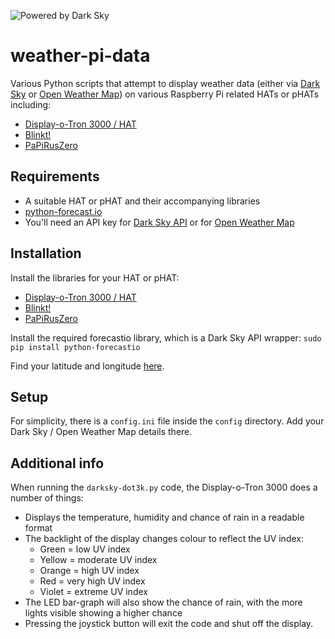 ![Powered by Dark Sky](https://darksky.net/dev/img/attribution/poweredby-oneline.png)

# weather-pi-data
Various Python scripts that attempt to display weather data (either via [Dark Sky](https://darksky.net/dev/) or [Open Weather Map](https://openweathermap.org/)) on various Raspberry Pi related HATs or pHATs including:

- [Display-o-Tron 3000 / HAT](https://shop.pimoroni.com/products/display-o-tron-hat)
- [Blinkt!](https://shop.pimoroni.com/products/blinkt)
- [PaPiRusZero](https://uk.pi-supply.com/products/papirus-zero-epaper-screen-phat-pi-zero)

## Requirements

- A suitable HAT or pHAT and their accompanying libraries
- [python-forecast.io](https://github.com/ZeevG/python-forecast.io)
- You'll need an API key for [Dark Sky API](https://darksky.net/dev/) or for [Open Weather Map](https://openweathermap.org/)

## Installation

Install the libraries for your HAT or pHAT:
- [Display-o-Tron 3000 / HAT](https://github.com/pimoroni/displayotron)
- [Blinkt!](https://github.com/pimoroni/blinkt)
- [PaPiRusZero](https://github.com/PiSupply/PaPiRus)

Install the required forecastio library, which is a Dark Sky API wrapper:
`sudo pip install python-forecastio`

Find your latitude and longitude [here](https://www.latlong.net/).

## Setup

For simplicity, there is a `config.ini` file inside the `config` directory. Add your Dark Sky / Open Weather Map details there.

## Additional info

When running the `darksky-dot3k.py` code, the Display-o-Tron 3000 does a number of things:
- Displays the temperature, humidity and chance of rain in a readable format
- The backlight of the display changes colour to reflect the UV index:
    - Green = low UV index
    - Yellow = moderate UV index
    - Orange = high UV index
    - Red = very high UV index
    - Violet = extreme UV index
- The LED bar-graph will also show the chance of rain, with the more lights visible showing a higher chance
- Pressing the joystick button will exit the code and shut off the display.
